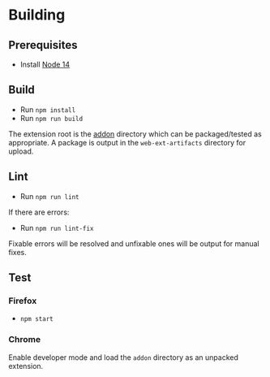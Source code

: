 # Building

## Prerequisites

- Install [Node 14](https://nodejs.org/en/download/)

## Build

- Run `npm install`
- Run `npm run build`

The extension root is the [addon](addon/) directory which can be packaged/tested
as appropriate. A package is output in the `web-ext-artifacts` directory for
upload.

## Lint

- Run `npm run lint`

If there are errors:

- Run `npm run lint-fix`

Fixable errors will be resolved and unfixable ones will be output for manual
fixes.

## Test

### Firefox

- `npm start`

### Chrome

Enable developer mode and load the `addon` directory as an unpacked extension.

